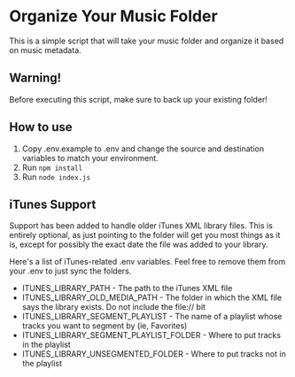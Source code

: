 # Organize Your Music Folder

This is a simple script that will take your music folder and organize it based on music metadata. 

## Warning!

Before executing this script, make sure to back up your existing folder! 

## How to use

1. Copy .env.example to .env and change the source and destination variables to match your environment.
2. Run `npm install`
3. Run `node index.js`

## iTunes Support

Support has been added to handle older iTunes XML library files. This is entirely optional, as just pointing to the folder will get you most things as it is, except for possibly the exact date the file was added to your library.

Here's a list of iTunes-related .env variables. Feel free to remove them from your .env to just sync the folders.

- ITUNES_LIBRARY_PATH - The path to the iTunes XML file
- ITUNES_LIBRARY_OLD_MEDIA_PATH - The folder in which the XML file says the library exists. Do not include the file:// bit
- ITUNES_LIBRARY_SEGMENT_PLAYLIST - The name of a playlist whose tracks you want to segment by (ie, Favorites)
- ITUNES_LIBRARY_SEGMENT_PLAYLIST_FOLDER - Where to put tracks in the playlist
- ITUNES_LIBRARY_UNSEGMENTED_FOLDER - Where to put tracks not in the playlist
